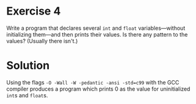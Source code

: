 # Exercise 4
Write a program that declares several `int` and `float` variables—without initializing them—and then prints their values. Is there any pattern to the values? (Usually there isn't.)

# Solution
Using the flags `-O -Wall -W -pedantic -ansi -std=c99` with the GCC compiler produces a program which prints 0 as the value for uninitialized `int`s and `float`s.